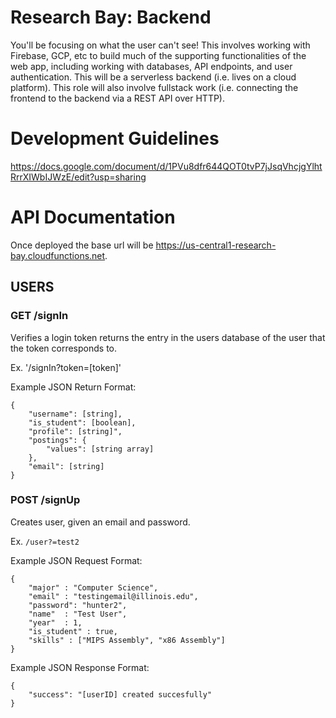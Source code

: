 # Research Bay: Backend
You'll be focusing on what the user can't see! This involves working with Firebase, GCP, etc to build much of the supporting functionalities of the web app, including working with databases, API endpoints, and user authentication. This will be a serverless backend (i.e. lives on a cloud platform). This role will also involve fullstack work (i.e. connecting the frontend to the backend via a REST API over HTTP).

# Development Guidelines
https://docs.google.com/document/d/1PVu8dfr644QOT0tvP7jJsqVhcjgYlhtRrrXIWbIJWzE/edit?usp=sharing


# API Documentation

Once deployed the base url will be https://us-central1-research-bay.cloudfunctions.net.

## USERS

### GET /signIn
Verifies a login token returns the entry in the users database of the user that the token corresponds to.

Ex. '/signIn?token=[token]'

Example JSON Return Format:
```
{
    "username": [string],
    "is_student": [boolean],
    "profile": [string]",
    "postings": {
        "values": [string array]
    },
    "email": [string]
}
```

### POST /signUp
Creates user, given an email and password.

Ex. `/user?=test2`

Example JSON Request Format:
```
{
	"major" : "Computer Science",
	"email" : "testingemail@illinois.edu",
	"password": "hunter2",
	"name"  : "Test User",
	"year"  : 1,
	"is_student" : true,
	"skills" : ["MIPS Assembly", "x86 Assembly"]
}
```

Example JSON Response Format:
```
{
    "success": "[userID] created succesfully"
}
```
